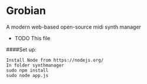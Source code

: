 # Grobian
A modern web-based open-source midi synth manager

- TODO This file

####Set up:
```
Install Node from https://nodejs.org/
In folder synthmanager
sudo npm install
sudo node app.js
```

